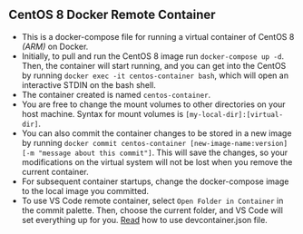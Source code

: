 ## CentOS 8 Docker Remote Container
* This is a docker-compose file for running a virtual container of CentOS 8 _(ARM)_ on Docker.
* Initially, to pull and run the CentOS 8 image run `docker-compose up -d`. Then, the container will start running, and you can get into the CentOS by running `docker exec -it centos-container bash`, which will open an interactive STDIN on the bash shell.
* The container created is named `centos-container`.
* You are free to change the mount volumes to other directories on your host machine. Syntax for mount volumes is `[my-local-dir]:[virtual-dir]`.
* You can also commit the container changes to be stored in a new image by running `docker commit centos-container [new-image-name:version] [-m "message about this commit"]`. This will save the changes, so your modifications on the virtual system will not be lost when you remove the current container.
* For subsequent container startups, change the docker-compose image to the local image you committed.
* To use VS Code remote container, select `Open Folder in Container` in the commit palette. Then, choose the current folder, and VS Code will set everything up for you. [Read](https://code.visualstudio.com/docs/remote/devcontainerjson-reference) how to use devcontainer.json file.